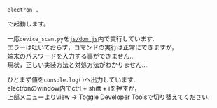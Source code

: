 ```
electron .
```

で起動します。

一応`device_scan.py`を[`js/dom.js`](https://github.com/JPNYKW/SecHack365_2019_0502/blob/electron/js/dom.js)内で実行しています.  
エラーは吐いておらず，コマンドの実行は正常にできますが，  
端末のパスワードを入力する事ができません…  
現状，正しい実装方法と対処方法がわかりません…  

ひとまず値を`console.log()`へ出力しています.  
electronのwindow内でctrl + shift + iを押すか，  
上部メニューよりview → Toggle Developer Toolsで切り替えてください.
